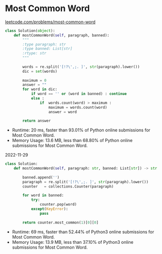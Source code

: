 # Most Common Word
[leetcode.com/problems/most-common-word](leetcode.com/problems/most-common-word)
```python
class Solution(object):
    def mostCommonWord(self, paragraph, banned):
        """
        :type paragraph: str
        :type banned: List[str]
        :rtype: str
        """
        
        words = re.split('[!?\',;. ]', str(paragraph).lower())           
        dic = set(words)                 
                       
        maximum = 0
        answer = ""
        for word in dic:
            if word == '' or (word in banned) : continue
            else :
                if  words.count(word) > maximum :
                    maximum = words.count(word)
                    answer = word
        
        return answer
```

* Runtime: 20 ms, faster than 93.01% of Python online submissions for Most Common Word.
* Memory Usage: 13.6 MB, less than 68.80% of Python online submissions for Most Common Word.

2022-11-29
```python
class Solution:
    def mostCommonWord(self, paragraph: str, banned: List[str]) -> str:
        
        banned.append('')
        paragraph = re.split('[!?\',;. ]', str(paragraph).lower())
        counter   = collections.Counter(paragraph)
        
        for word in banned:
            try:
                counter.pop(word)
            except(KeyError):
                pass
        
        return counter.most_common(1)[0][0]
```
* Runtime: 69 ms, faster than 52.44% of Python3 online submissions for Most Common Word.
* Memory Usage: 13.9 MB, less than 37.10% of Python3 online submissions for Most Common Word.
